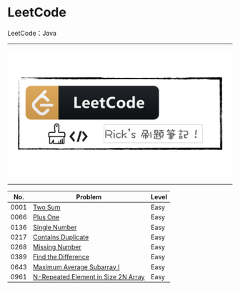# LeetCode
LeetCode：Java

---

![](https://github.com/rickbsr/LeetCode/blob/main/pics/leetcode.png?raw=true)

---

| No.  | Problem                                                                               | Level |
|------|---------------------------------------------------------------------------------------|-------|
| 0001 | [Two Sum](https://rick-coder-journal.blogspot.com/2022/07/leetcode-0001-two-sum.html) | Easy  |
| 0066 | [Plus One]()                                                                          | Easy  |
| 0136 | [Single Number]()                                                                     | Easy  |
| 0217 | [Contains Duplicate]()                                                                | Easy  |
| 0268 | [Missing Number]()                                                                    | Easy  |
| 0389 | [Find the Difference]()                                                               | Easy  |
| 0643 | [Maximum Average Subarray I]()                                                        | Easy  |
| 0961 | [N-Repeated Element in Size 2N Array]()                                               | Easy  |

